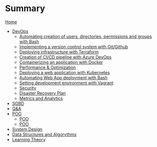 # Summary

[Home](README.md)
- [DevOps](Introduction.md)
  - [Automating creation of users, directories, permissions and groups with Bash](<00-Basic Scripting.md>)
  - [Implementing a version control system with Git/Github](<01-Version Control Basics.md>)
  - [Deploying infrastructure with Terraform](<02-Provisioning Infrastructure.md>)
  - [Creation of CI/CD pipeline with Azure DevOps](<03-Configuration management.md>)
  - [Containerizing an application with Docker](<04-Containerization.md>)
  - [Performance & Optimization](<04-Monitoring & Optimization.md>)
  - [Deploying a web application with Kubernetes](<05-WebAppDeployment.md>)
  - [Automating Web App deployment with Bash](<06-InfrastructureAutomation.md>)
  - [Setting development environment with Vagrant](<07-AdvancedScripting.md>)
  - [Security](<08-Security.md>)
  - [Disaster Recovery Plan](<09-Disaster Recovery Plan.md>)
  - [Metrics and Analytics](<10-Metrics & Analytics.md>)
- [SGBD](10-SGBD.md)
- [Q&A]()
- [POO](08-POO_1.md)
  - [POO](09-POO_2.md)
  - [POO](10-POO_3.md)
- [System Design]()
- [Data Structures and Algorythms]()
- [Learning Theory](<Learning Theory.md>)
  

